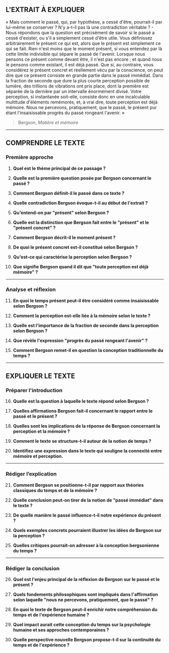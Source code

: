 ## L'EXTRAIT À EXPLIQUER

« Mais comment le passé, qui, par hypothèse, a cessé d'être, pourrait-il par lui-même se conserver ? N'y a-t-il pas là une contradiction véritable ? - Nous répondons que la question est précisément de savoir si le passé a cessé d'exister, ou s'il a simplement cessé d'être utile. Vous définissez arbitrairement le présent ce qui est, alors que le présent est simplement ce qui se fait. Rien n'est moins que le moment présent, si vous entendez par là cette limite indivisible qui sépare le passé de l'avenir. Lorsque nous pensons ce présent comme devant être, il n'est pas encore ; et quand nous le pensons comme existant, il est déjà passé. Que si, au contraire, vous considérez le présent concret et réellement vécu par la conscience, on peut dire que ce présent consiste en grande partie dans le passé immédiat. Dans la fraction de seconde que dure la plus courte perception possible de lumière, des trillions de vibrations ont pris place, dont la première est séparée de la dernière par un intervalle énormément divisé. Votre perception, si instantanée soit-elle, consiste donc en une incalculable multitude d'éléments remémorés, et, à vrai dire, toute perception est déjà mémoire. Nous ne percevons, pratiquement, que le passé, le présent pur étant l'insaisissable progrès du passé rongeant l'avenir. »  
>Bergson, *Matière et mémoire*

---

## COMPRENDRE LE TEXTE

### Première approche

1. **Quel est le thème principal de ce passage ?**  
   
2. **Quelle est la première question posée par Bergson concernant le passé ?**  
   
3. **Comment Bergson définit-il le passé dans ce texte ?**  
   
4. **Quelle contradiction Bergson évoque-t-il au début de l'extrait ?**  
   
5. **Qu'entend-on par "présent" selon Bergson ?**  
   
6. **Quelle est la distinction que Bergson fait entre le "présent" et le "présent concret" ?**  
   
7. **Comment Bergson décrit-il le moment présent ?**  
   
8. **De quoi le présent concret est-il constitué selon Bergson ?**  
   
9. **Qu'est-ce qui caractérise la perception selon Bergson ?**  
   
10. **Que signifie Bergson quand il dit que "toute perception est déjà mémoire" ?**  

---

### Analyse et réflexion

11. **En quoi le temps présent peut-il être considéré comme insaisissable selon Bergson ?**  
   
12. **Comment la perception est-elle liée à la mémoire selon le texte ?**  
   
13. **Quelle est l'importance de la fraction de seconde dans la perception selon Bergson ?**  
   
14. **Que révèle l'expression "progrès du passé rongeant l'avenir" ?**  
   
15. **Comment Bergson remet-il en question la conception traditionnelle du temps ?**  

---

## EXPLIQUER LE TEXTE

### Préparer l'introduction

16. **Quelle est la question à laquelle le texte répond selon Bergson ?**  
   
17. **Quelles affirmations Bergson fait-il concernant le rapport entre le passé et le présent ?**  
   
18. **Quelles sont les implications de la réponse de Bergson concernant la perception et la mémoire ?**  
   
19. **Comment le texte se structure-t-il autour de la notion de temps ?**  
   
20. **Identifiez une expression dans le texte qui souligne la connexité entre mémoire et perception.**  

---

### Rédiger l’explication

21. **Comment Bergson se positionne-t-il par rapport aux théories classiques du temps et de la mémoire ?**  
   
22. **Quelle conclusion peut-on tirer de la notion de "passé immédiat" dans le texte ?**  
   
23. **De quelle manière le passé influence-t-il notre expérience du présent ?**  
   
24. **Quels exemples concrets pourraient illustrer les idées de Bergson sur la perception ?**  
   
25. **Quelles critiques pourrait-on adresser à la conception bergsonienne du temps ?**  

---

### Rédiger la conclusion

26. **Quel est l'enjeu principal de la réflexion de Bergson sur le passé et le présent ?**  
   
27. **Quels fondements philosophiques sont impliqués dans l'affirmation selon laquelle "nous ne percevons, pratiquement, que le passé" ?**  
   
28. **En quoi le texte de Bergson peut-il enrichir notre compréhension du temps et de l'expérience humaine ?**  
   
29. **Quel impact aurait cette conception du temps sur la psychologie humaine et ses approches contemporaines ?**  
   
30. **Quelle perspective nouvelle Bergson propose-t-il sur la continuité du temps et de l'expérience ?**  